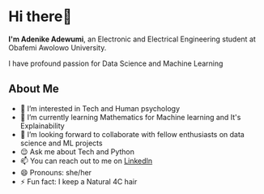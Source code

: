 <h1>Hi there👋</h1>
<p><b>I'm Adenike Adewumi</b>, an Electronic and Electrical Engineering student at Obafemi Awolowo University. 
</p>
<p>I have profound passion for Data Science and Machine Learning</p>
<h2>About Me</h2>
<ul>
<li>👀 I’m interested in Tech and Human psychology</li>
<li> 🌱 I’m currently learning Mathematics for Machine learning and It's Explainability</li>
<li> 💞️ I’m looking forward to collaborate with fellow enthusiasts on data science and ML projects</li>
<li> 😌 Ask me about Tech and Python
<li> 📫 You can reach out to me on <a href="https://www.linkedin.com/in/adewumi-adenike-93b62030a?utm_source=share&utm_campaign=share_via&utm_content=profile&utm_medium=android_app">LinkedIn</a>
<li> 😄 Pronouns: she/her
<li> ⚡ Fun fact: I keep a Natural 4C hair
</ul>
<!---
adenikeadewumi/adenikeadewumi is a ✨ special ✨ repository because its `README.md` (this file) appears on your GitHub profile.
You can click the Preview link to take a look at your changes.
--->
